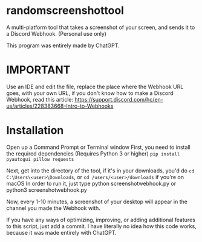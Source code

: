 # randomscreenshottool
A multi-platform tool that takes a screenshot of your screen, and sends it to a Discord Webhook. (Personal use only)

This program was entirely made by ChatGPT.

# IMPORTANT
Use an IDE and edit the file, replace the place where the Webhook URL goes, with your own URL, if you don't know how to make a Discord Webhook, read this article: https://support.discord.com/hc/en-us/articles/228383668-Intro-to-Webhooks

# Installation
Open up a Command Prompt or Terminal window
First, you need to install the required dependencies (Requires Python 3 or higher)
```pip install pyautogui pillow requests```

Next, get into the directory of the tool, if it's in your downloads, you'd do ```cd C:\Users\<user>\Downloads```, or ```cd /users/<user>/downloads``` if you're on macOS
In order to run it, just type python screenshotwebhook.py or python3 screenshotwebhook.py

Now, every 1-10 minutes, a screenshot of your desktop will appear in the channel you made the Webhook with.

If you have any ways of optimizing, improving, or adding additional features to this script, just add a commit. I have literally no idea how this code works, because it was made entirely with ChatGPT.





